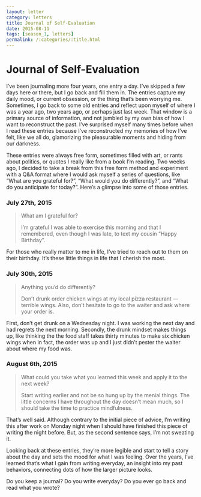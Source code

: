 ```yaml
---
layout: letter
category: letters
title: Journal of Self-Evaluation
date: 2015-08-11
tags: [season_1, letters]
permalink: /:categories/:title.html
---
```


# Journal of Self-Evaluation

I’ve been journaling more four years, one entry a day. I’ve skipped a few days here or there, but I go back and fill them in. The entries capture my daily mood, or current obsession, or the thing that’s been worrying me. Sometimes, I go back to some old entries and reflect upon myself of where I was a year ago, two years ago, or perhaps just last week. That window is a primary source of information, and not jumbled by my own bias of how I want to reconstruct the past. I’ve surprised myself many times before when I read these entries because I’ve reconstructed my memories of how I’ve felt, like we all do, glamorizing the pleasurable moments and hiding from our darkness.

These entries were always free form, sometimes filled with art, or rants about politics, or quotes I really like from a book I’m reading. Two weeks ago, I decided to take a break from this free form method and experiment with a Q&A format where I would ask myself a series of questions, like “What are you grateful for?”, “What would you do differently?”, and “What do you anticipate for today?”. Here’s a glimpse into some of those entries.

### July 27th, 2015

> What am I grateful for?
>
> I’m grateful I was able to exercise this morning and that I remembered, even though I was late, to text my cousin “Happy Birthday”.

For those who really matter to me in life, I’ve tried to reach out to them on their birthday. It’s these little things in life that I cherish the most.

### July 30th, 2015

> Anything you’d do differently?
>  
> Don’t drunk order chicken wings at my local pizza restaurant — terrible wings. Also, don’t hesitate to go to the waiter and ask where your order is.

First, don’t get drunk on a Wednesday night. I was working the next day and had regrets the next morning. Secondly, the drunk mindset makes things up, like thinking the the food staff takes thirty minutes to make six chicken wings when in fact, the order was up and I just didn’t pester the waiter about where my food was.

### August 6th, 2015

> What could you take what you learned this week and apply it to the next week?
>  
> Start writing earlier and not be so hung up by the menial things. The little concerns I have throughout the day doesn’t mean much, so I should take the time to practice mindfulness.

That’s well said. Although contrary to the initial piece of advice, I’m writing this after work on Monday night when I should have finished this piece of writing the night before. But, as the second sentence says, I’m not sweating it.

Looking back at these entries, they’re more legible and start to tell a story about the day and sets the mood for what I was feeling. Over the years, I’ve learned that’s what I gain from writing everyday, an insight into my past behaviors, connecting dots of how the larger picture looks.

Do you keep a journal? Do you write everyday? Do you ever go back and read what you wrote?
